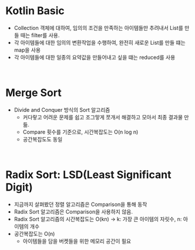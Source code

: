 # Kotlin Basic

- Collection 객체에 대하여, 임의의 조건을 만족하는 아이템들만 추려내서 List를 만들 때는 filter를 사용.
- 각 아이템들에 대한 임의의 변환작업을 수행하여, 완전히 새로운 List를 만들 떄는 map을 사용
- 각 아이템들에 대한 일종의 요약값을 만들어내고 싶을 떄는 reduced를 사용

<br>

# Merge Sort

- Divide and Conquer 방식의 Sort 알고리즘
    - 커다랗고 어려운 문제를 쉽고 조그맣게 쪼개서 해결하고 모아서 최종 결과물 만듦.
    - Compare 횟수를 기준으로, 시간복잡도는 O(n log n)
    - 공간복잡도도 동일

<br>

# Radix Sort: LSD(Least Significant Digit)

- 지금까지 살펴봤던 정렬 알고리즘은 Comparison을 통해 동작
- Radix Sort 알고리즘은 Comparison을 사용하지 않음.
- Radix Sort 알고리즘의 시간복잡도는 O(kn) -> k: 가장 큰 아이템의 자릿수, n: 아이템의 개수
- 공간복잡도는 O(n)
    - 아이템들을 담을 버켓들을 위한 메모리 공간이 필요

<br>
